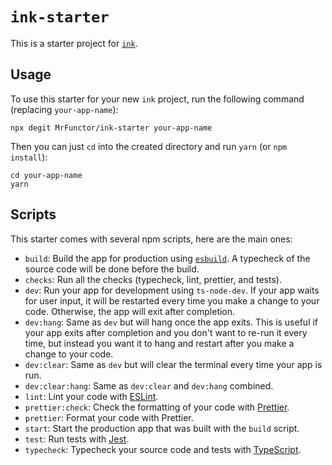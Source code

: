# `ink-starter`

This is a starter project for [`ink`](https://github.com/vadimdemedes/ink).

## Usage

To use this starter for your new `ink` project, run the following command (replacing `your-app-name`):

```
npx degit MrFunctor/ink-starter your-app-name
```

Then you can just `cd` into the created directory and run `yarn` (or `npm install`):

```
cd your-app-name
yarn
```

## Scripts

This starter comes with several npm scripts, here are the main ones:

- `build`: Build the app for production using [`esbuild`](https://esbuild.github.io/). A typecheck of the source code will be done before the build.
- `checks`: Run all the checks (typecheck, lint, prettier, and tests).
- `dev`: Run your app for development using `ts-node-dev`. If your app waits for user input, it will be restarted every time you make a change to your code. Otherwise, the app will exit after completion.
- `dev:hang`: Same as `dev` but will hang once the app exits. This is useful if your app exits after completion and you don't want to re-run it every time, but instead you want it to hang and restart after you make a change to your code.
- `dev:clear`: Same as `dev` but will clear the terminal every time your app is run.
- `dev:clear:hang`: Same as `dev:clear` and `dev:hang` combined.
- `lint`: Lint your code with [ESLint](https://eslint.org/).
- `prettier:check`: Check the formatting of your code with [Prettier](https://prettier.io/).
- `prettier`: Format your code with Prettier.
- `start`: Start the production app that was built with the `build` script.
- `test`: Run tests with [Jest](https://jestjs.io/).
- `typecheck`: Typecheck your source code and tests with [TypeScript](https://www.typescriptlang.org/).
